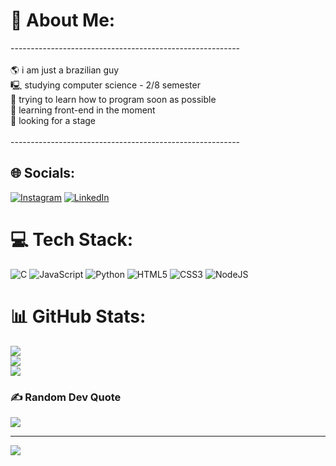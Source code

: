 # 💫 About Me:
---------------------------------------------------------<br><br>🌎 i am just a brazilian guy <br>🖳  studying computer science - 2/8 semester<br>🎯 trying to learn how to program soon as possible<br>📖 learning front-end in the moment  <br>🔎 looking for a stage<br><br>--------------------------------------------------------- 


## 🌐 Socials:
[![Instagram](https://img.shields.io/badge/Instagram-%23E4405F.svg?logo=Instagram&logoColor=white)](https://instagram.com/davyjales) [![LinkedIn](https://img.shields.io/badge/LinkedIn-%230077B5.svg?logo=linkedin&logoColor=white)](https://www.linkedin.com/in/davy-jales-6ba7aa2a7/) 

# 💻 Tech Stack:
![C](https://img.shields.io/badge/c-%2300599C.svg?style=flat&logo=c&logoColor=white) ![JavaScript](https://img.shields.io/badge/javascript-%23323330.svg?style=flat&logo=javascript&logoColor=%23F7DF1E) ![Python](https://img.shields.io/badge/python-3670A0?style=flat&logo=python&logoColor=ffdd54) ![HTML5](https://img.shields.io/badge/html5-%23E34F26.svg?style=flat&logo=html5&logoColor=white) ![CSS3](https://img.shields.io/badge/css3-%231572B6.svg?style=flat&logo=css3&logoColor=white) ![NodeJS](https://img.shields.io/badge/node.js-6DA55F?style=flat&logo=node.js&logoColor=white)
# 📊 GitHub Stats:
![](https://github-readme-stats.vercel.app/api?username=davyjales&theme=blue_navy&hide_border=false&include_all_commits=false&count_private=false)<br/>
![](https://github-readme-streak-stats.herokuapp.com/?user=davyjales&theme=blue_navy&hide_border=false)<br/>
![](https://github-readme-stats.vercel.app/api/top-langs/?username=davyjales&theme=blue_navy&hide_border=false&include_all_commits=false&count_private=false&layout=compact)

### ✍️ Random Dev Quote
![](https://quotes-github-readme.vercel.app/api?type=horizontal&theme=gruvbox)

---
[![](https://visitcount.itsvg.in/api?id=davyjales&icon=3&color=0)](https://visitcount.itsvg.in)

<!-- Proudly created with GPRM ( https://gprm.itsvg.in ) -->
